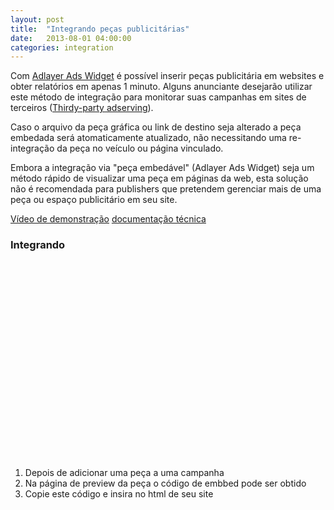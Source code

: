 ```yaml
---
layout: post
title:  "Integrando peças publicitárias"
date:   2013-08-01 04:00:00
categories: integration
---
```


Com [Adlayer Ads Widget](https://github.com/adlayer/javascript-api/blob/master/docs/widgets/ads.md) é possível inserir peças publicitária em websites e obter relatórios em apenas 1 minuto. Alguns anunciante desejarão utilizar este método de integração para monitorar suas campanhas em sites de terceiros ([Thirdy-party adserving](http://www.youtube.com/watch?v=zm2NcO2HJpc)).

Caso o arquivo da peça gráfica ou link de destino seja alterado a peça embedada será atomaticamente atualizado, não necessitando uma re-integração da peça no veículo ou página vinculado.

Embora a integração via "peça embedável" (Adlayer Ads Widget) seja um método rápido de visualizar uma peça em páginas da web, esta solução não é recomendada para publishers que pretendem gerenciar mais de uma peça ou espaço publicitário em seu site.

[Vídeo de demonstração](http://www.youtube.com/watch?v=GygCRBOWPtw) [documentação técnica](https://github.com/adlayer/javascript-api/blob/master/docs/widgets/ads.md)

### Integrando

<object width="560" height="315"><param name="movie" value="//www.youtube.com/v/GygCRBOWPtw?hl=en_US&amp;version=3"></param><param name="allowFullScreen" value="true"></param><param name="allowscriptaccess" value="always"></param><embed src="//www.youtube.com/v/GygCRBOWPtw?hl=en_US&amp;version=3" type="application/x-shockwave-flash" width="560" height="315" allowscriptaccess="always" allowfullscreen="true"></embed></object>

1. Depois de adicionar uma peça a uma campanha
2. Na página de preview da peça o código de embbed pode ser obtido
3. Copie este código e insira no html de seu site